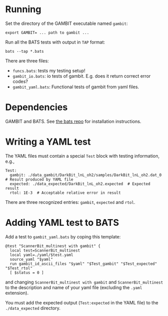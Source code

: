 # Running

Set the directory of the GAMBIT executable named `gambit`:

    export GAMBIT= ... path to gambit ...

Run all the BATS tests with output in `TAP` format:

    bats --tap *.bats
    
There are three files:
    
- `funcs.bats`: tests my testing setup!
- `gambit_io.bats`: io tests of gambit. E.g. does it return correct error codes?
- `gambit_yaml.bats`: Functional tests of gambit from yaml files.

# Dependencies

GAMBIT and BATS. See [the bats repo](https://github.com/sstephenson/bats) for installation instructions.

# Writing a YAML test

The YAML files must contain a special `Test` block with testing information, e.g.,

    Test:
      gambit: ./data_gambit/DarkBit_lnL_oh2/samples/DarkBit_lnL_oh2.dat_0  # Result produced by YAML file
      expected: ./data_expected/DarkBit_lnL_oh2.expected  # Expected result
      rtol: 1E-3  # Acceptable relative error in result
    
There are three recognized entries: `gambit`, `expected` and `rtol`.
    
# Adding YAML test to BATS

Add a test to `gambit_yaml.bats` by coping this template:

    @test "ScannerBit_multinest with gambit" {
      local test=ScannerBit_multinest
      local yaml=./yaml/$test.yaml
      source_yaml "$yaml"
      run gambit_id_ascii_files "$yaml" "$Test_gambit" "$Test_expected" "$Test_rtol"
      [ $status = 0 ]
    
and changing `ScannerBit_multinest with gambit` and `ScannerBit_multinest` to the description and
name of your yaml file (excluding the `.yaml` extension).

You must add the expected output (`Test:expected` in the YAML file) to the `./data_expected` directory.
